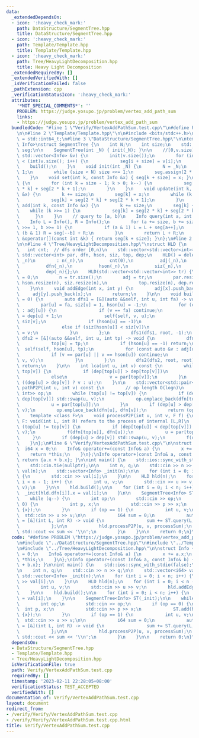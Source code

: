 ```yaml
---
data:
  _extendedDependsOn:
  - icon: ':heavy_check_mark:'
    path: DataStructure/SegmentTree.hpp
    title: DataStructure/SegmentTree.hpp
  - icon: ':heavy_check_mark:'
    path: Template/Template.hpp
    title: Template/Template.hpp
  - icon: ':heavy_check_mark:'
    path: Tree/HeavyLightDecomposition.hpp
    title: Heavy Light Decomposition
  _extendedRequiredBy: []
  _extendedVerifiedWith: []
  _isVerificationFailed: false
  _pathExtension: cpp
  _verificationStatusIcon: ':heavy_check_mark:'
  attributes:
    '*NOT_SPECIAL_COMMENTS*': ''
    PROBLEM: https://judge.yosupo.jp/problem/vertex_add_path_sum
    links:
    - https://judge.yosupo.jp/problem/vertex_add_path_sum
  bundledCode: "#line 1 \"Verify/VertexAddPathSum.test.cpp\"\n#define PROBLEM \"https://judge.yosupo.jp/problem/vertex_add_path_sum\"\
    \n\n#line 2 \"Template/Template.hpp\"\n\n#include <bits/stdc++.h>\n\nusing i64\
    \ = std::int64_t;\n#line 3 \"DataStructure/SegmentTree.hpp\"\n\ntemplate <typename\
    \ Info>\nstruct SegmentTree {\n    int N;\n    int size;\n    std::vector<Info>\
    \ seg;\n\n    SegmentTree(int _N) { init(_N); }\n\n    //[0,v.size)\n    SegmentTree(const\
    \ std::vector<Info> &v) {\n        init(v.size());\n        for (int i = 0; i\
    \ < (int)v.size(); i++) {\n            seg[i + size] = v[i];\n        }\n    \
    \    build();\n    }\n    void init(int _N) {\n        N = _N;\n        size =\
    \ 1;\n        while (size < N) size <<= 1;\n        seg.assign(2 * size, Info());\n\
    \    }\n    void set(int k, const Info &x) { seg[k + size] = x; }\n    void build()\
    \ {\n        for (int k = size - 1; k > 0; k--) {\n            seg[k] = seg[2\
    \ * k] + seg[2 * k + 1];\n        }\n    }\n    void update(int k, const Info\
    \ &x) {\n        k += size;\n        seg[k] = x;\n        while (k >>= 1) {\n\
    \            seg[k] = seg[2 * k] + seg[2 * k + 1];\n        }\n    }\n    void\
    \ add(int k, const Info &x) {\n        k += size;\n        seg[k] += x;\n    \
    \    while (k >>= 1) {\n            seg[k] = seg[2 * k] + seg[2 * k + 1];\n  \
    \      }\n    }\n    // query to [a, b)\n    Info query(int a, int b) {\n    \
    \    Info L = Info(), R = Info();\n        for (a += size, b += size; a < b; a\
    \ >>= 1, b >>= 1) {\n            if (a & 1) L = L + seg[a++];\n            if\
    \ (b & 1) R = seg[--b] + R;\n        }\n        return L + R;\n    }\n    Info\
    \ &operator[](const int &k) { return seg[k + size]; }\n};\n#line 2 \"Tree/HeavyLightDecomposition.hpp\"\
    \n\n#line 4 \"Tree/HeavyLightDecomposition.hpp\"\nstruct HLD {\n    int n;\n \
    \   int cnt;  // dfs order [0,n)\n    std::vector<std::vector<int>> adj;\n   \
    \ std::vector<int> par, dfn, hson, siz, top, dep;\n    HLD() = delete;\n    HLD(int\
    \ _n)\n        : n(_n),\n          cnt(0),\n          adj(_n),\n          par(_n),\n\
    \          dfn(_n),\n          hson(_n),\n          siz(_n),\n          top(_n),\n\
    \          dep(_n){};\n    HLD(std::vector<std::vector<int>> tr) {\n        cnt\
    \ = 0;\n        n = tr.size();\n        adj = tr;\n        par.resize(n), dfn.resize(n),\
    \ hson.resize(n), siz.resize(n),\n            top.resize(n), dep.resize(n);\n\
    \    }\n\n    void addEdge(int x, int y) {\n        adj[x].push_back(y);\n   \
    \     adj[y].push_back(x);\n        return;\n    }\n\n    void build(int root\
    \ = 0) {\n        auto dfs1 = [&](auto &&self, int u, int fa) -> void {\n    \
    \        par[u] = fa, siz[u] = 1, hson[u] = -1;\n            for (const auto &v\
    \ : adj[u]) {\n                if (v == fa) continue;\n                dep[v]\
    \ = dep[u] + 1;\n                self(self, v, u);\n                siz[u] +=\
    \ siz[v];\n                if (hson[u] == -1)\n                    hson[u] = v;\n\
    \                else if (siz[hson[u]] < siz[v])\n                    hson[u]\
    \ = v;\n            }\n        };\n        dfs1(dfs1, root, -1);\n        auto\
    \ dfs2 = [&](auto &&self, int u, int tp) -> void {\n            dfn[u] = cnt++;\n\
    \            top[u] = tp;\n            if (hson[u] == -1) return;\n          \
    \  self(self, hson[u], tp);\n            for (const auto &v : adj[u]) {\n    \
    \            if (v == par[u] || v == hson[u]) continue;\n                self(self,\
    \ v, v);\n            }\n        };\n        dfs2(dfs2, root, root);\n       \
    \ return;\n    }\n\n    int lca(int u, int v) const {\n        while (top[u] !=\
    \ top[v]) {\n            if (dep[top[u]] > dep[top[v]])\n                u = par[top[u]];\n\
    \            else\n                v = par[top[v]];\n        }\n        return\
    \ ((dep[u] > dep[v]) ? v : u);\n    }\n\n    std::vector<std::pair<int, int>>\
    \ pathP2P(int u, int v) const {\n        // op length O(logn)\n        std::vector<std::pair<int,\
    \ int>> op;\n        while (top[u] != top[v]) {\n            if (dep[top[u]] <\
    \ dep[top[v]]) std::swap(u, v);\n            op.emplace_back(dfn[top[u]], dfn[u]);\n\
    \            u = par[top[u]];\n        }\n        if (dep[u] > dep[v]) std::swap(u,\
    \ v);\n        op.emplace_back(dfn[u], dfn[v]);\n        return (op);\n    }\n\
    \    template <class F>\n    void processP2P(int u, int v, F f) {\n        //\
    \ F: void(int L, int R) refers to the process of internal [L,R]\n        while\
    \ (top[u] != top[v]) {\n            if (dep[top[u]] < dep[top[v]]) std::swap(u,\
    \ v);\n            f(dfn[top[u]], dfn[u]);\n            u = par[top[u]];\n   \
    \     }\n        if (dep[u] > dep[v]) std::swap(u, v);\n        f(dfn[u], dfn[v]);\n\
    \    }\n};\n#line 6 \"Verify/VertexAddPathSum.test.cpp\"\n\nstruct Info {\n  \
    \  i64 x = 0;\n    Info& operator+=(const Info& a) {\n        x += a.x;\n    \
    \    return *this;\n    }\n};\nInfo operator+(const Info& a, const Info& b) {\
    \ return {a.x + b.x}; }\n\nint main() {\n    std::ios::sync_with_stdio(false);\n\
    \    std::cin.tie(nullptr);\n\n    int n, q;\n    std::cin >> n >> q;\n\n    std::vector<i64>\
    \ val(n);\n    std::vector<Info> _init(n);\n\n    for (int i = 0; i < n; i++)\
    \ {\n        std::cin >> val[i];\n    }\n\n    HLD hld(n);\n    for (int i = 0;\
    \ i < n - 1; i++) {\n        int u, v;\n        std::cin >> u >> v;\n        hld.addEdge(u,\
    \ v);\n    }\n\n    hld.build();\n\n    for (int i = 0; i < n; i++) {\n      \
    \  _init[hld.dfn[i]].x = val[i];\n    }\n\n    SegmentTree<Info> ST(_init);\n\n\
    \    while (q--) {\n        int op;\n        std::cin >> op;\n        if (op ==\
    \ 0) {\n            int p, x;\n            std::cin >> p >> x;\n            ST.add(hld.dfn[p],\
    \ {x});\n        }\n        if (op == 1) {\n            int u, v;\n          \
    \  std::cin >> u >> v;\n\n            i64 sum = 0;\n            auto processSum\
    \ = [&](int L, int R) -> void {\n                sum += ST.query(L, R + 1).x;\n\
    \            };\n\n            hld.processP2P(u, v, processSum);\n           \
    \ std::cout << sum << '\\n';\n        }\n    }\n\n    return 0;\n}\n"
  code: "#define PROBLEM \"https://judge.yosupo.jp/problem/vertex_add_path_sum\"\n\
    \n#include \"../DataStructure/SegmentTree.hpp\"\n#include \"../Template/Template.hpp\"\
    \n#include \"../Tree/HeavyLightDecomposition.hpp\"\n\nstruct Info {\n    i64 x\
    \ = 0;\n    Info& operator+=(const Info& a) {\n        x += a.x;\n        return\
    \ *this;\n    }\n};\nInfo operator+(const Info& a, const Info& b) { return {a.x\
    \ + b.x}; }\n\nint main() {\n    std::ios::sync_with_stdio(false);\n    std::cin.tie(nullptr);\n\
    \n    int n, q;\n    std::cin >> n >> q;\n\n    std::vector<i64> val(n);\n   \
    \ std::vector<Info> _init(n);\n\n    for (int i = 0; i < n; i++) {\n        std::cin\
    \ >> val[i];\n    }\n\n    HLD hld(n);\n    for (int i = 0; i < n - 1; i++) {\n\
    \        int u, v;\n        std::cin >> u >> v;\n        hld.addEdge(u, v);\n\
    \    }\n\n    hld.build();\n\n    for (int i = 0; i < n; i++) {\n        _init[hld.dfn[i]].x\
    \ = val[i];\n    }\n\n    SegmentTree<Info> ST(_init);\n\n    while (q--) {\n\
    \        int op;\n        std::cin >> op;\n        if (op == 0) {\n          \
    \  int p, x;\n            std::cin >> p >> x;\n            ST.add(hld.dfn[p],\
    \ {x});\n        }\n        if (op == 1) {\n            int u, v;\n          \
    \  std::cin >> u >> v;\n\n            i64 sum = 0;\n            auto processSum\
    \ = [&](int L, int R) -> void {\n                sum += ST.query(L, R + 1).x;\n\
    \            };\n\n            hld.processP2P(u, v, processSum);\n           \
    \ std::cout << sum << '\\n';\n        }\n    }\n\n    return 0;\n}"
  dependsOn:
  - DataStructure/SegmentTree.hpp
  - Template/Template.hpp
  - Tree/HeavyLightDecomposition.hpp
  isVerificationFile: true
  path: Verify/VertexAddPathSum.test.cpp
  requiredBy: []
  timestamp: '2023-02-11 22:28:05+08:00'
  verificationStatus: TEST_ACCEPTED
  verifiedWith: []
documentation_of: Verify/VertexAddPathSum.test.cpp
layout: document
redirect_from:
- /verify/Verify/VertexAddPathSum.test.cpp
- /verify/Verify/VertexAddPathSum.test.cpp.html
title: Verify/VertexAddPathSum.test.cpp
---
```

